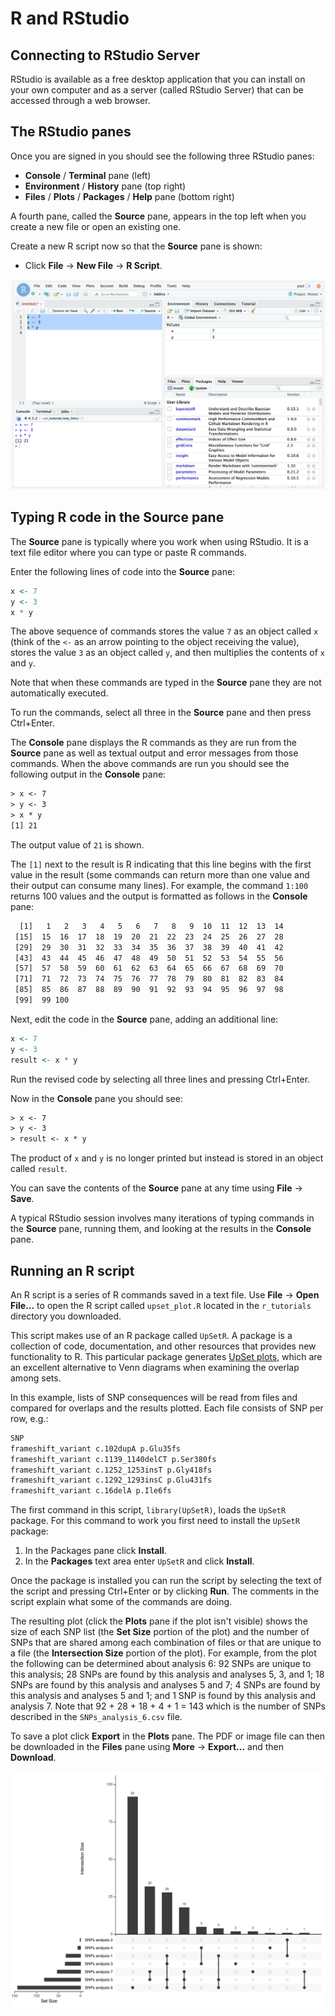 # R and RStudio

## Connecting to RStudio Server

RStudio is available as a free desktop application that you can install on your own computer and as a server (called RStudio Server) that can be accessed through a web browser.

## The RStudio panes

Once you are signed in you should see the following three RStudio panes:

- **Console** / **Terminal** pane (left)
- **Environment** / **History** pane (top right)
- **Files** / **Plots** / **Packages** / **Help** pane (bottom right)

A fourth pane, called the **Source** pane, appears in the top left when you create a new file or open an existing one.

Create a new R script now so that the **Source** pane is shown:

- Click **File** -> **New File** -> **R Script**.

![The RStudio interface showing Source, Console, Environment, and Packages panes](includes/b6ea18bcbec20b934aec4f91e0a654d1.png)

## Typing R code in the Source pane

The **Source** pane is typically where you work when using RStudio. It is a text file editor where you can type or paste R commands.

Enter the following lines of code into the **Source** pane:

```r
x <- 7
y <- 3
x * y
```

The above sequence of commands stores the value `7` as an object called `x` (think of the `<-` as an arrow pointing to the object receiving the value), stores the value `3` as an object called `y`, and then multiplies the contents of `x` and `y`.

Note that when these commands are typed in the **Source** pane they are not automatically executed.

To run the commands, select all three in the **Source** pane and then press Ctrl+Enter.

The **Console** pane displays the R commands as they are run from the **Source** pane as well as textual output and error messages from those commands. When the above commands are run you should see the following output in the **Console** pane:

```texinfo
> x <- 7
> y <- 3
> x * y
[1] 21
```

The output value of `21` is shown.

The `[1]` next to the result is R indicating that this line begins with the first value in the result (some commands can return more than one value and their output can consume many lines). For example, the command `1:100` returns 100 values and the output is formatted as follows in the **Console** pane:

```texinfo
  [1]   1   2   3   4   5   6   7   8   9  10  11  12  13  14
 [15]  15  16  17  18  19  20  21  22  23  24  25  26  27  28
 [29]  29  30  31  32  33  34  35  36  37  38  39  40  41  42
 [43]  43  44  45  46  47  48  49  50  51  52  53  54  55  56
 [57]  57  58  59  60  61  62  63  64  65  66  67  68  69  70
 [71]  71  72  73  74  75  76  77  78  79  80  81  82  83  84
 [85]  85  86  87  88  89  90  91  92  93  94  95  96  97  98
 [99]  99 100
```

Next, edit the code in the **Source** pane, adding an additional line:

```r
x <- 7
y <- 3
result <- x * y
```

Run the revised code by selecting all three lines and pressing Ctrl+Enter.

Now in the **Console** pane you should see:

```texinfo
> x <- 7
> y <- 3
> result <- x * y
```

The product of `x` and `y` is no longer printed but instead is stored in an object called `result`.

You can save the contents of the **Source** pane at any time using **File** -> **Save**.

A typical RStudio session involves many iterations of typing commands in the **Source** pane, running them, and looking at the results in the **Console** pane.

## Running an R script

An R script is a series of R commands saved in a text file. Use **File** -> **Open File...** to open the R script called `upset_plot.R` located in the `r_tutorials` directory you downloaded.

This script makes use of an R package called `UpSetR`. A package is a collection of code, documentation, and other resources that provides new functionality to R. This particular package generates [UpSet plots](https://github.com/hms-dbmi/UpSetR), which are an excellent alternative to Venn diagrams when examining the overlap among sets.

In this example, lists of SNP consequences will be read from files and compared for overlaps and the results plotted. Each file consists of SNP per row, e.g.:

```texinfo
SNP
frameshift_variant c.102dupA p.Glu35fs
frameshift_variant c.1139_1140delCT p.Ser380fs
frameshift_variant c.1252_1253insT p.Gly418fs
frameshift_variant c.1292_1293insC p.Glu431fs
frameshift_variant c.16delA p.Ile6fs
```

The first command in this script, `library(UpSetR)`, loads the `UpSetR` package. For this command to work you first need to install the `UpSetR` package:

1. In the Packages pane click **Install**.
2. In the **Packages** text area enter `UpSetR` and click **Install**.

Once the package is installed you can run the script by selecting the text of the script and pressing Ctrl+Enter or by clicking **Run**. The comments in the script explain what some of the commands are doing.

The resulting plot (click the **Plots** pane if the plot isn't visible) shows the size of each SNP list (the **Set Size** portion of the plot) and the number of SNPs that are shared among each combination of files or that are unique to a file (the **Intersection Size** portion of the plot). For example, from the plot the following can be determined about analysis 6: 92 SNPs are unique to this analysis; 28 SNPs are found by this analysis and analyses 5, 3, and 1; 18 SNPs are found by this analysis and analyses 5 and 7; 4 SNPs are found by this analysis and analyses 5 and 1; and 1 SNP is found by this analysis and analysis 7. Note that 92 + 28 + 18 + 4 + 1 = 143 which is the number of SNPs described in the `SNPs_analysis_6.csv` file.

To save a plot click **Export** in the **Plots** pane. The PDF or image file can then be downloaded in the **Files** pane using **More** -> **Export...** and then **Download**.

![UpSet plot showing overlaps among SNP lists](includes/980b466dcdaacfed2b1e411697b46c14.png)
